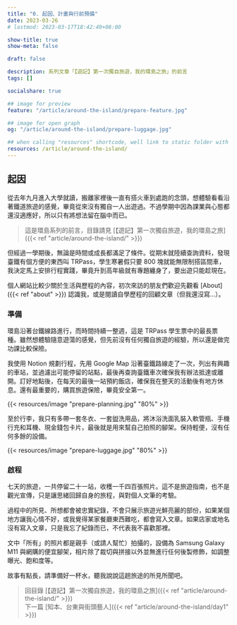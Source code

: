 ```yaml
---
title: "0. 起因、計畫與行前預備"
date: 2023-03-26
# lastmod: 2023-03-17T18:42:49+08:00

show-title: true
show-meta: false

draft: false

description: 系列文章「【遊記】第一次獨自旅遊，我的環島之旅」的前言
tags: []

socialshare: true

## image for preview
feature: "/article/around-the-island/prepare-feature.jpg"

## image for open graph
og: "/article/around-the-island/prepare-luggage.jpg"

## when calling "resources" shortcode, well link to static folder with this path 
resources: /article/around-the-island/
---
```


<!-- &nbsp; -->

<!-- [text]({ ref "relpath" })。 -->

## 起因

從去年九月進入大學就讀，搬離家裡後一直有搭火車到處跑的念頭，想體驗看看沿著鐵道旅遊的感覺，畢竟從來沒有獨自一人出遊過。不過學期中因為課業與心態都還沒適應好，所以只有將想法留在腦中而已。

<!--more-->

> 這是環島系列的前言，目錄請見 [【遊記】第一次獨自旅遊，我的環島之旅]({{< ref "article/around-the-island/" >}})

但經過一學期後，無論是時間或成長都滿足了條件。從期末就陸續查詢資料，發現臺鐵有個方便的東西叫 TRPass，學生寒暑假只要 800 塊就能無限制搭區間車，我決定馬上安排行程實踐，畢竟升到高年級就有專題纏身了，要出遊只能趁現在。

個人網站比較少關於生活與歷程的內容，初次來訪的朋友們歡迎先觀看 [About]({{< ref "about" >}}) 認識我，或是閱讀自學歷程的回顧文章（但我還沒寫...）。

### 準備

環島沿著台鐵線路進行，而時間持續一整週，這是 TRPass 學生票中的最長票種。雖然想體驗隨意遊蕩的感覺，但先前沒有任何獨自旅遊的經驗，所以還是做完功課比較保險。

我使用 Notion 規劃行程，先用 Google Map 沿著臺鐵路線走了一次，列出有興趣的車站，並過濾出可能停留的站點，最後再查詢臺鐵車次確保我有辦法抵達或離開。訂好地點後，在每天的最後一站預約飯店，確保我在整天的活動後有地方休息。還有最重要的，購買旅遊保險，畢竟安全第一。

{{< resources/image "prepare-planning.jpg" "80%" >}}

至於行李，我只有多帶一套冬衣、一套盥洗用品，將沐浴洗面乳裝入軟管瓶、手機行充和耳機、現金錢包卡片，最後就是用來幫自己拍照的腳架。保持輕便，沒有任何多餘的設備。

{{< resources/image "prepare-luggage.jpg" "80%" >}}

### 啟程

七天的旅遊，一共停留二十一站，收穫一千四百張照片。這不是旅遊指南，也不是觀光宣傳，只是讓思緒回歸自身的旅程，與對個人文筆的考驗。

過程中的所見、所想都會被忠實紀錄，不會只展示旅遊光鮮亮麗的部份，如果某個地方讓我心情不好，或我覺得某家餐廳東西難吃，都會寫入文章。如果店家或地名沒有寫入文章，只是我忘了紀錄而已，不代表我不喜歡那裡。

文中「所有」的照片都是親手（或請人幫忙）拍攝的，設備為 Samsung Galaxy M11 與網購的便宜腳架，相片除了裁切與拼接以外並無進行任何後製修飾，如調整曝光、飽和度等。

故事有點長，請準備好一杯水，聽我說說這趟旅途的所見所聞吧。

> 回目錄 [【遊記】第一次獨自旅遊，我的環島之旅]({{< ref "article/around-the-island/" >}})  
> 下一篇 [知本、台東與街頭藝人]({{< ref "article/around-the-island/day1" >}})  